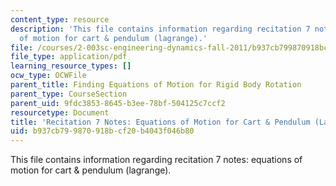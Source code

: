 ```yaml
---
content_type: resource
description: 'This file contains information regarding recitation 7 notes: equations
  of motion for cart & pendulum (lagrange).'
file: /courses/2-003sc-engineering-dynamics-fall-2011/b937cb799870918bcf20b4043f046b80_MIT2_003SCF11_rec7notes1.pdf
file_type: application/pdf
learning_resource_types: []
ocw_type: OCWFile
parent_title: Finding Equations of Motion for Rigid Body Rotation
parent_type: CourseSection
parent_uid: 9fdc3853-8645-b3ee-78bf-504125c7ccf2
resourcetype: Document
title: 'Recitation 7 Notes: Equations of Motion for Cart & Pendulum (Lagrange)'
uid: b937cb79-9870-918b-cf20-b4043f046b80
---
```

This file contains information regarding recitation 7 notes: equations of motion for cart & pendulum (lagrange).

